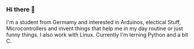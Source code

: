 ### Hi there 👋

I'm a student from Germamy and interested in Arduinos,
electical Stuff, Microcontrollers and invent things
that help me in my day routine or just funny things.
I also work with Linux.
Currently I'm lerning Python and a bit C.
